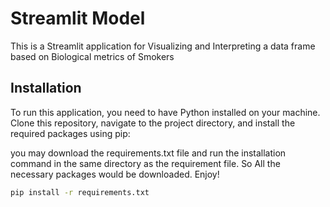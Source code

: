 # Streamlit Model

This is a Streamlit application for Visualizing and Interpreting a data frame based on Biological metrics of Smokers

## Installation

To run this application, you need to have Python installed on your machine. Clone this repository, navigate to the project directory, and install the required packages using pip:

you may download the requirements.txt file and run the installation command in the same directory as the requirement file. So All the necessary packages would be downloaded. Enjoy!

```bash
pip install -r requirements.txt
